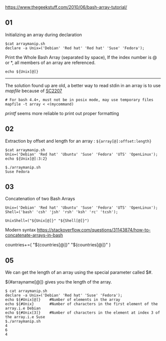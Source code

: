 https://www.thegeekstuff.com/2010/06/bash-array-tutorial/

## 01
Initializing an array during declaration

```#! /bin/bash
$cat arraymanip.sh
declare -a Unix=('Debian' 'Red hat' 'Red hat' 'Suse' 'Fedora');
```

Print the Whole Bash Array (separated by space),
If the index number is @ or *, all members of an array are referenced.
```#! /bin/bash
echo ${Unix[@]}
```
-----
The solution found up are old, a better way to read stdin in an array is to use
*mapfile* because of [SC2207](https://github.com/koalaman/shellcheck/wiki/SC2207)
```
# For bash 4.4+, must not be in posix mode, may use temporary files
mapfile -t array < <(mycommand)
```

*printf* seems more reliable to print out proper formatting

## 02

Extraction by offset and length for an array : `${array[@]:offset:length}`
```
$cat arraymanip.sh
Unix=('Debian' 'Red hat' 'Ubuntu' 'Suse' 'Fedora' 'UTS' 'OpenLinux');
echo ${Unix[@]:3:2}

$./arraymanip.sh
Suse Fedora
```

## 03
Concatenation of two Bash Arrays
```
Unix=('Debian' 'Red hat' 'Ubuntu' 'Suse' 'Fedora' 'UTS' 'OpenLinux');
Shell=('bash' 'csh' 'jsh' 'rsh' 'ksh' 'rc' 'tcsh');

UnixShell=("${Unix[@]}" "${Shell[@]}")
```

Modern syntax
https://stackoverflow.com/questions/31143874/how-to-concatenate-arrays-in-bash

countries+=( "${countries[@]}" "${countries[@]}" )

## 05
We can get the length of an array using the special parameter called $#.

${#arrayname[@]} gives you the length of the array.
```
$ cat arraymanip.sh
declare -a Unix=('Debian' 'Red hat' 'Suse' 'Fedora');
echo ${#Unix[@]}    #Number of elements in the array
echo ${#Unix}       #Number of characters in the first element of the array.i.e Debian
echo ${#Unix[3]}    #Number of characters in the element at index 3 of the array.i.e Suse
$./arraymanip.sh
4
6
4
```